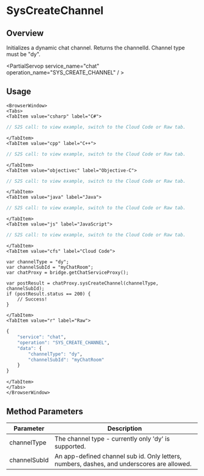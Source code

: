 # SysCreateChannel
## Overview
Initializes a dynamic chat channel. Returns the channelId. Channel type must be "dy".

<PartialServop service_name="chat" operation_name="SYS_CREATE_CHANNEL" / >

## Usage

```mdx-code-block
<BrowserWindow>
<Tabs>
<TabItem value="csharp" label="C#">
```

```csharp
// S2S call: to view example, switch to the Cloud Code or Raw tab.
```

```mdx-code-block
</TabItem>
<TabItem value="cpp" label="C++">
```

```cpp
// S2S call: to view example, switch to the Cloud Code or Raw tab.
```

```mdx-code-block
</TabItem>
<TabItem value="objectivec" label="Objective-C">
```

```objectivec
// S2S call: to view example, switch to the Cloud Code or Raw tab.
```

```mdx-code-block
</TabItem>
<TabItem value="java" label="Java">
```

```java
// S2S call: to view example, switch to the Cloud Code or Raw tab.
```

```mdx-code-block
</TabItem>
<TabItem value="js" label="JavaScript">
```

```javascript
// S2S call: to view example, switch to the Cloud Code or Raw tab.
```

```mdx-code-block
</TabItem>
<TabItem value="cfs" label="Cloud Code">
```

```cfscript
var channelType = "dy";
var channelSubId = "myChatRoom";
var chatProxy = bridge.getChatServiceProxy();

var postResult = chatProxy.sysCreateChannel(channelType, channelSubId);
if (postResult.status == 200) {
    // Success!
}
```

```mdx-code-block
</TabItem>
<TabItem value="r" label="Raw">
```

```r
{
	"service": "chat",
	"operation": "SYS_CREATE_CHANNEL",
	"data": {
		"channelType": "dy",
		"channelSubId": "myChatRoom"
	}
}
```

```mdx-code-block
</TabItem>
</Tabs>
</BrowserWindow>
```

## Method Parameters
Parameter | Description
--------- | -----------
channelType | The channel type - currently only 'dy' is supported. 
channelSubId | An app-defined channel sub id. Only letters, numbers, dashes, and underscores are allowed. 


